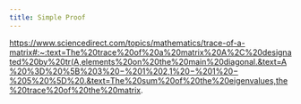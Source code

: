 ```yaml
---
title: Simple Proof 
---
```


https://www.sciencedirect.com/topics/mathematics/trace-of-a-matrix#:~:text=The%20trace%20of%20a%20matrix%20A%2C%20designated%20by%20tr(A,elements%20on%20the%20main%20diagonal.&text=A%20%3D%20%5B%203%20−%201%202,1%20−%201%20−%205%20%5D%20.&text=The%20sum%20of%20the%20eigenvalues,the%20trace%20of%20the%20matrix.
